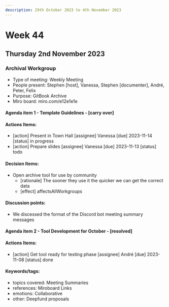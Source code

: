 ```yaml
---
description: 29th October 2023 to 4th November 2023
---
```


# Week 44

## Thursday 2nd November 2023

### Archival Workgroup

- Type of meeting: Weekly Meeting
- People present: Stephen [host], Vanessa, Stephen [documenter], André, Peter, Felix
- Purpose: GitBook Archive
- Miro board: miro.com/e12e1e1e

#### Agenda item 1 - Template Guidelines - [carry over]

#### Actions Items:
- [action] Present in Town Hall [assignee] Vanessa [due] 2023-11-14 [status] in progress
- [action] Prepare slides [assignee] Vanessa [due] 2023-11-13 [status] todo

#### Decision Items:
- Open archive tool for use by community
  - [rationale] The sooner they use it the quicker we can get the correct data
  - [effect] affectsAllWorkgroups

#### Discussion points:
- We discessed the format of the Discord bot meeting summary messages

#### Agenda item 2 - Tool Development for October - [resolved]

#### Actions Items:
- [action] Get tool ready for testing phase [assignee] André [due] 2023-11-08 [status] done

#### Keywords/tags:
- topics covered: Meeting Summaries
- references: Miroboard Links
- emotions: Collaborative
- other: Deepfund proposals